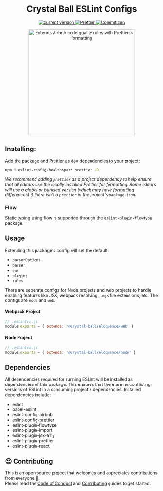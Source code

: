 <h1 align="center">Crystal Ball ESLint Configs</h1>

<p align="center">
  <a href="https://www.npmjs.com/package/@crystal-ball/eslint-config-eloquence">
    <img src="https://img.shields.io/npm/v/@crystal-ball/eslint-config-eloquence.svg?style=flat-square" alt="current version">
  </a>
  <a href="https://github.com/prettier/prettier">
    <img src="https://img.shields.io/badge/styled_with-prettier-ff69b4.svg" alt="Prettier">
  </a>
  <a href="http://commitizen.github.io/cz-cli/">
    <img src="https://img.shields.io/badge/commitizen-friendly-brightgreen.svg" alt="Commitizen">
  </a>
</p>

<div align="center">
  <img
    width="350"
    src="https://cdn.rawgit.com/crystal-ball/eslint-config-eloquence/master/assets/logos.png"
    alt="Extends Airbnb code quality rules with Prettier.js formatting"
  >
</div>

## Installing:

Add the package and Prettier as dev dependencies to your project:

```sh
npm i eslint-config-healthsparq prettier -D
```

_We recommend adding `prettier` as a project dependency to help ensure that all
editors use the locally installed Prettier for formatting. Some editors will use
a global or bundled version (which may have formatting differences) if there
isn't a `prettier` in the project's `package.json`._

### Flow

Static typing using flow is supported through the `eslint-plugin-flowtype`
package.

## Usage

Extending this package's config will set the default:

* `parserOptions`
* `parser`
* `env`
* `plugins`
* `rules`

There are seperate configs for Node projects and web projects to handle enabling
features like JSX, webpack resolving, `.mjs` file extensions, etc. The configs
are `node` and `web`.

#### Webpack Project

```javascript
// .eslintrc.js
module.exports = { extends: '@crystal-ball/eloquence/web' }
```

#### Node Project

```javascript
// .eslintrc.js
module.exports = { extends: '@crystal-ball/eloquence/node' }
```

## Dependencies

All dependencies required for running ESLint will be installed as dependencies
of this package. This ensures that there are no conflicting versions of ESLint
in a consuming project's dependencies. Installed dependencies include:

* eslint
* babel-eslint
* eslint-config-airbnb
* eslint-config-prettier
* eslint-plugin-flowtype
* eslint-plugin-import
* eslint-plugin-jsx-a11y
* eslint-plugin-prettier
* eslint-plugin-react

## 😍 Contributing

This is an open source project that welcomes and appreciates contributions from
everyone 🎉. <br /> Please read the [Code of Conduct](./CODE_OF_CONDUCT.md) and
[Contributing](./.github/CONTRIBUTING.md) guides to get started.
